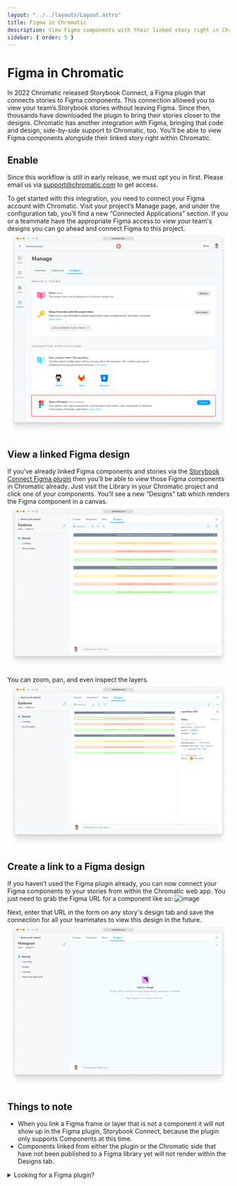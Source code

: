 ```yaml
---
layout: "../../layouts/Layout.astro"
title: Figma in Chromatic
description: View Figma components with their linked story right in Chromatic
sidebar: { order: 5 }
---
```


# Figma in Chromatic

In 2022 Chromatic released Storybook Connect, a Figma plugin that connects stories to Figma components. This connection allowed you to view your team’s Storybook stories without leaving Figma. Since then, thousands have downloaded the plugin to bring their stories closer to the designs.
Chromatic has another integration with Figma, bringing that code and design, side-by-side support to Chromatic, too. You’ll be able to view Figma components alongside their linked story right within Chromatic.

## Enable

Since this workflow is still in early release, we must opt you in first. Please email us via support@chromatic.com to get access.

To get started with this integration, you need to connect your Figma account with Chromatic. Visit your project’s Manage page, and under the configuration tab, you’ll find a new “Connected Applications” section. If you or a teammate have the appropriate Figma access to view your team's designs you can go ahead and connect Figma to this project.
![Chromatic manage screen showing new “Connected Applications” section](../../images/figma-manage.png)

## View a linked Figma design

If you’ve already linked Figma components and stories via the [Storybook Connect Figma plugin](https://www.figma.com/community/plugin/1056265616080331589/Storybook-Connect) then you’ll be able to view those Figma components in Chromatic already. Just visit the Library in your Chromatic project and click one of your components. You’ll see a new “Designs” tab which renders the Figma component in a canvas.
![Designs tab in Chromatic showing the rendering of a Figma component](../../images/figma-designs.png)

You can zoom, pan, and even inspect the layers.
![Designs tab in Chromatic showing the rendering of a Figma component with the layer inspect drawer open showing CSS for the layer](../../images/figma-layer-styles.png)

## Create a link to a Figma design

If you haven’t used the Figma plugin already, you can now connect your Figma components to your stories from within the Chromatic web app. You just need to grab the Figma URL for a component like so:
![image](https://user-images.githubusercontent.com/1164060/229818480-f24216e0-3367-4a6b-9c5e-8ab1e7087cd4.png)

Next, enter that URL in the form on any story's design tab and save the connection for all your teammates to view this design in the future.
![Designs tab in Chromatic showing the Link to a design UI](../../images/figma-link-story.png)

## Things to note

- When you link a Figma frame or layer that is not a component it will not show up in the Figma plugin, Storybook Connect, because the plugin only supports Components at this time.
- Components linked from either the plugin or the Chromatic side that have not been published to a Figma library yet will not render within the Designs tab.

<details>
<summary>Looking for a Figma plugin?</summary>

<a href="/docs/figma-plugin">Storybook Connect</a> is a Figma plugin that allows you to link stories to Figma components. Once linked, you can view your live stories in the design workspace without leaving Figma.

</details>
